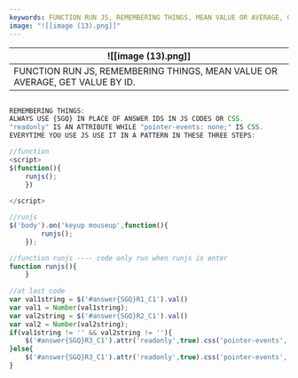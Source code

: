 ```yaml
---
keywords: FUNCTION RUN JS, REMEMBERING THINGS, MEAN VALUE OR AVERAGE, GET VALUE BY ID.
image: "![[image (13).png]]"
---
```

| ![[image (13).png]]                                                          |
|---|
| FUNCTION RUN JS, REMEMBERING THINGS, MEAN VALUE OR AVERAGE, GET VALUE BY ID. |

```javascript

REMEMBERING THINGS:
ALWAYS USE {SGQ} IN PLACE OF ANSWER IDS IN JS CODES OR CSS.
"readonly" IS AN ATTRIBUTE WHILE "pointer-events: none;" IS CSS.
EVERYTIME YOU USE JS USE IT IN A PATTERN IN THESE THREE STEPS:

//function
<script>
$(function(){
	runjs();
	})
	
</script>

//runjs
$('body').on('keyup mouseup',function(){
		runjs();	
	});

//function runjs ---- code only run when runjs is enter
function runjs(){
	}
	
//at last code
var val1string = $('#answer{SGQ}R1_C1').val()
var val1 = Number(val1string);
var val2string = $('#answer{SGQ}R2_C1').val()
var val2 = Number(val2string);
if(val1string != '' && val2string != ''){
	$('#answer{SGQ}R3_C1').attr('readonly',true).css('pointer-events','none').val(Math.round((val1 + val2)/2));
}else{
	$('#answer{SGQ}R3_C1').attr('readonly',true).css('pointer-events','none').val('');
}

```